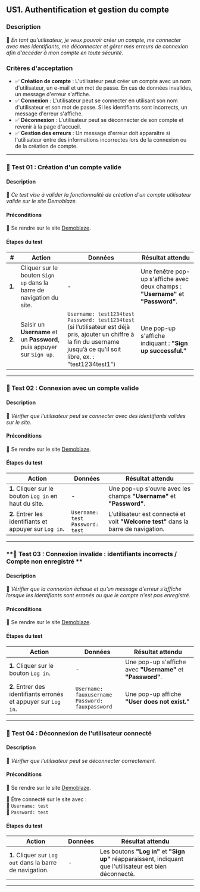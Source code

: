 ## **US1. Authentification et gestion du compte** 

### **Description**  
📌 *En tant qu'utilisateur, je veux pouvoir créer un compte, me connecter avec mes identifiants, me déconnecter et gérer mes erreurs de connexion afin d'accéder à mon compte en toute sécurité.*  

### **Critères d'acceptation**  
- ✅ **Création de compte** : L'utilisateur peut créer un compte avec un nom d'utilisateur, un e-mail et un mot de passe. En cas de données invalides, un message d'erreur s'affiche.  
- ✅ **Connexion** : L'utilisateur peut se connecter en utilisant son nom d'utilisateur et son mot de passe. Si les identifiants sont incorrects, un message d'erreur s'affiche.  
- ✅ **Déconnexion** : L'utilisateur peut se déconnecter de son compte et revenir à la page d'accueil.  
- ✅ **Gestion des erreurs** : Un message d'erreur doit apparaître si l'utilisateur entre des informations incorrectes lors de la connexion ou de la création de compte.  

---

### **🔹 Test 01 : Création d'un compte valide**  

#### **Description**  
🎯 *Ce test vise à valider la fonctionnalité de création d'un compte utilisateur valide sur le site Demoblaze.*  

#### **Préconditions**  
📍 Se rendre sur le site [Demoblaze](https://www.demoblaze.com).  

#### **Étapes du test**  

| **#** | **Action** | **Données** | **Résultat attendu** |
|-------|------------|-------------|----------------------|
| **1.** | Cliquer sur le bouton `Sign up` dans la barre de navigation du site. | - | Une fenêtre pop-up s'affiche avec deux champs : **"Username"** et **"Password"**. |
| **2.** | Saisir un **Username** et un **Password**, puis appuyer sur `Sign up`. | `Username: test1234test`<br>`Password: test1234test`<br>(si l’utilisateur est déjà pris, ajouter un chiffre à la fin du username jusqu’à ce qu’il soit libre, ex. : "test1234test1") | Une pop-up s'affiche indiquant : **"Sign up successful."** |

---

### **🔹 Test 02 : Connexion avec un compte valide**  

#### **Description**  
🎯 *Vérifier que l’utilisateur peut se connecter avec des identifiants valides sur le site.*  

#### **Préconditions**  
📍 Se rendre sur le site [Demoblaze](https://www.demoblaze.com).  

#### **Étapes du test**  
| **Action** | **Données** | **Résultat attendu** |
|------------|-------------|----------------------|
| **1.** Cliquer sur le bouton `Log in` en haut du site. | - | Une pop-up s'ouvre avec les champs **"Username"** et **"Password"**. |
| **2.** Entrer les identifiants et appuyer sur `Log in`. | `Username: test`<br>`Password: test` | L'utilisateur est connecté et voit **"Welcome test"** dans la barre de navigation. |

---

### **🔹 Test 03 : Connexion invalide : identifiants incorrects / Compte non enregistré **  

#### **Description**  
🎯 *Vérifier que la connexion échoue et qu’un message d'erreur s’affiche lorsque les identifiants sont erronés ou que le compte n'est pas enregistré.*  

#### **Préconditions**  
📍 Se rendre sur le site [Demoblaze](https://www.demoblaze.com).  

#### **Étapes du test**  
| **Action** | **Données** | **Résultat attendu** |
|------------|-------------|----------------------|
| **1.** Cliquer sur le bouton `Log in`. | - | Une pop-up s'affiche avec **"Username"** et **"Password"**. |
| **2.** Entrer des identifiants erronés et appuyer sur `Log in`. | `Username: fauxusername`<br>`Password: fauxpassword` | Une pop-up affiche **"User does not exist."** |

---

### **🔹 Test 04 : Déconnexion de l'utilisateur connecté**  

#### **Description**  
🎯 *Vérifier que l’utilisateur peut se déconnecter correctement.*  

#### **Préconditions**  

📍 Se rendre sur le site [Demoblaze](https://www.demoblaze.com).  

📍 Être connecté sur le site avec :  
🔑 `Username: test`  
🔑 `Password: test`  

#### **Étapes du test**  
| **Action** | **Données** | **Résultat attendu** |
|------------|-------------|----------------------|
| **1.** Cliquer sur `Log out` dans la barre de navigation. | - | Les boutons **"Log in"** et **"Sign up"** réapparaissent, indiquant que l'utilisateur est bien déconnecté. |

---



